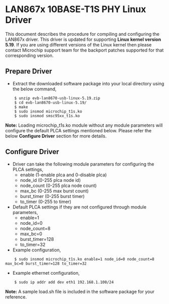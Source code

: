# LAN867x 10BASE-T1S PHY Linux Driver

This document describes the procedure for compiling and configuring the LAN867x driver. This driver is updated for supporting **Linux kernel version 5.19**. If you are using different versions of the Linux kernel then please contact Microchip support team for the backport patches supported for that corresponding version.

## Prepare Driver
- Extract the downloaded software package into your local directory using the below command,

```
    $ unzip evb-lan8670-usb-linux-5.19.zip
    $ cd evb-lan8670-usb-linux-5.19/
    $ make
    $ sudo insmod microchip_t1s.ko
    $ sudo insmod smsc95xx_t1s.ko
```
**Note:** Loading microchip_t1s.ko module without any module parameters will configure the default PLCA settings mentioned below. Please refer the below **Configure Driver** section for more details.
## Configure Driver
- Driver can take the following module parameters for configuring the PLCA settings,
    - enable (1-enable plca and 0-disable plca)
    - node_id (0-255 plca node id)
    - node_count (0-255 plca node count)
    - max_bc (0-255 max burst count)
    - burst_timer (0-255 burst timer)
    - to_timer (0-255 to timer)
- Default PLCA settings if they are not configured through module parameters,
    - enable=1
    - node_id=0
    - node_count=8
    - max_bc=0
    - burst_timer=128
    - to_timer=32
- Example configuration,
```
    $ sudo insmod microchip_t1s.ko enable=1 node_id=0 node_count=8 max_bc=0 burst_timer=128 to_timer=32
```
- Example ethernet configuration,
```
    $ sudo ip addr add dev eth1 192.168.1.100/24
```
**Note:** A sample load.sh file is included in the software package for your reference.
